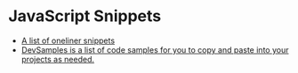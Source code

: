# JavaScript Snippets

- [A list of oneliner snippets](https://1loc.dev/)
- [DevSamples is a list of code samples for you to copy and paste into your projects as needed.](https://www.devsamples.com/)
